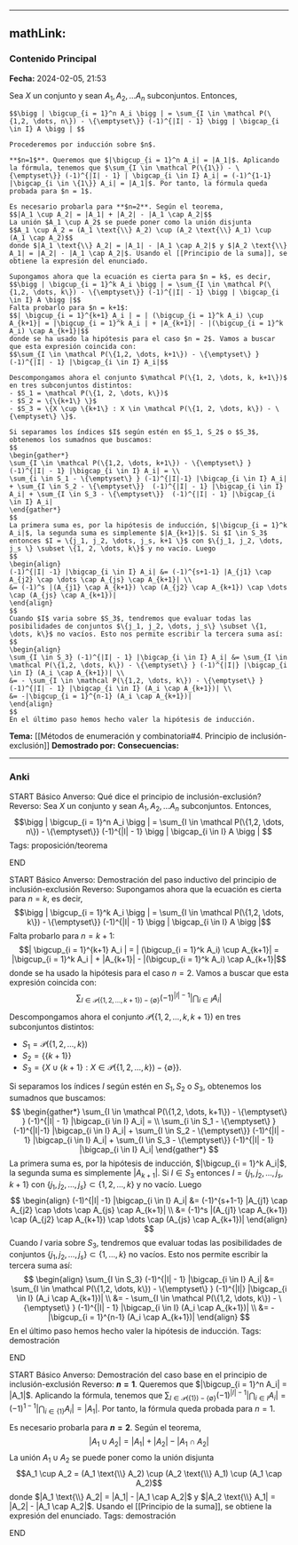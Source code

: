 
---
mathLink:
---
### Contenido Principal

**Fecha:** 2024-02-05, 21:53

Sea $X$ un conjunto y sean $A_1, A_2, \dots A_n$ subconjuntos. Entonces, 

```ad-theorem
$$\bigg | \bigcup_{i = 1}^n A_i \bigg | = \sum_{I \in \mathcal P(\{1,2, \dots, n\}) - \{\emptyset\}} (-1)^{|I| - 1} \bigg | \bigcap_{i \in I} A \bigg | $$
```


```ad-proof
Procederemos por inducción sobre $n$.

**$n=1$**. Queremos que $|\bigcup_{i = 1}^n A_i| = |A_1|$. Aplicando la fórmula, tenemos que $\sum_{I \in \mathcal P(\{1\}) - \{\emptyset\}} (-1)^{|I| - 1} | \bigcap_{i \in I} A_i| = (-1)^{1-1} |\bigcap_{i \in \{1\}} A_i| = |A_1|$. Por tanto, la fórmula queda probada para $n = 1$.

Es necesario probarla para **$n=2**. Según el teorema,
$$|A_1 \cup A_2| = |A_1| + |A_2| - |A_1 \cap A_2|$$
La unión $A_1 \cup A_2$ se puede poner como la unión disjunta
$$A_1 \cup A_2 = (A_1 \text{\\} A_2) \cup (A_2 \text{\\} A_1) \cup (A_1 \cap A_2)$$
donde $|A_1 \text{\\} A_2| = |A_1| - |A_1 \cap A_2|$ y $|A_2 \text{\\} A_1| = |A_2| - |A_1 \cap A_2|$. Usando el [[Principio de la suma]], se obtiene la expresión del enunciado.

Supongamos ahora que la ecuación es cierta para $n = k$, es decir,
$$\bigg | \bigcup_{i = 1}^k A_i \bigg | = \sum_{I \in \mathcal P(\{1,2, \dots, k\}) - \{\emptyset\}} (-1)^{|I| - 1} \bigg | \bigcap_{i \in I} A \bigg |$$
Falta probarlo para $n = k+1$:
$$| \bigcup_{i = 1}^{k+1} A_i | = | (\bigcup_{i = 1}^k A_i) \cup A_{k+1}| = |\bigcup_{i = 1}^k A_i | + |A_{k+1}| - |(\bigcup_{i = 1}^k A_i) \cap A_{k+1}|$$
donde se ha usado la hipótesis para el caso $n = 2$. Vamos a buscar que esta expresión coincida con:
$$\sum_{I \in \mathcal P(\{1,2, \dots, k+1\}) - \{\emptyset\} } (-1)^{|I| - 1} |\bigcap_{i \in I} A_i|$$

Descompongamos ahora el conjunto $\mathcal P(\{1, 2, \dots, k, k+1\})$ en tres subconjuntos distintos:
- $S_1 = \mathcal P(\{1, 2, \dots, k\})$
- $S_2 = \{\{k+1\} \}$
- $S_3 = \{X \cup \{k+1\} : X \in \mathcal P(\{1, 2, \dots, k\}) - \{\emptyset\} \}$.

Si separamos los índices $I$ según estén en $S_1, S_2$ o $S_3$, obtenemos los sumadnos que buscamos:
$$
\begin{gather*}
\sum_{I \in \mathcal P(\{1,2, \dots, k+1\}) - \{\emptyset\} } (-1)^{|I| - 1} |\bigcap_{i \in I} A_i| = \\
\sum_{i \in S_1 - \{\emptyset\} } (-1)^{|I|-1} |\bigcap_{i \in I} A_i| + \sum_{I \in S_2 - \{\emptyset\}}  (-1)^{|I| - 1} |\bigcap_{i \in I} A_i| + \sum_{I \in S_3 - \{\emptyset\}}  (-1)^{|I| - 1} |\bigcap_{i \in I} A_i|
\end{gather*}
$$
La primera suma es, por la hipótesis de inducción, $|\bigcup_{i = 1}^k A_i|$, la segunda suma es simplemente $|A_{k+1}|$. Si $I \in S_3$ entonces $I = \{j_1, j_2, \dots, j_s, k+1 \}$ con $\{j_1, j_2, \dots, j_s \} \subset \{1, 2, \dots, k\}$ y no vacío. Luego
$$
\begin{align}
(-1)^{|I| -1} |\bigcap_{i \in I} A_i| &= (-1)^{s+1-1} |A_{j1} \cap A_{j2} \cap \dots \cap A_{js} \cap A_{k+1}| \\
&= (-1)^s |(A_{j1} \cap A_{k+1}) \cap (A_{j2} \cap A_{k+1}) \cap \dots \cap (A_{js} \cap A_{k+1})|
\end{align}
$$
Cuando $I$ varia sobre $S_3$, tendremos que evaluar todas las posibilidades de conjuntos $\{j_1, j_2, \dots, j_s\} \subset \{1, \dots, k\}$ no vacíos. Esto nos permite escribir la tercera suma así:
$$
\begin{align}
\sum_{I \in S_3} (-1)^{|I| - 1} |\bigcap_{i \in I} A_i| &= \sum_{I \in \mathcal P(\{1,2, \dots, k\}) - \{\emptyset\} } (-1)^{|I|} |\bigcap_{i \in I} (A_i \cap A_{k+1})| \\
&= - \sum_{I \in \mathcal P(\{1,2, \dots, k\}) - \{\emptyset\} } (-1)^{|I| - 1} |\bigcap_{i \in I} (A_i \cap A_{k+1})| \\
&= -|\bigcup_{i = 1}^{n-1} (A_i \cap A_{k+1})|
\end{align}
$$
En el último paso hemos hecho valer la hipótesis de inducción.
```

**Tema:** [[Métodos de enumeración y combinatoria#4. Principio de inclusión-exclusión]]
**Demostrado por:**
**Consecuencias:**

---
### Anki

START
Básico
Anverso: Qué dice el principio de inclusión-exclusión?
Reverso: Sea $X$ un conjunto y sean $A_1, A_2, \dots A_n$ subconjuntos. Entonces,
$$\bigg | \bigcup_{i = 1}^n A_i \bigg | = \sum_{I \in \mathcal P(\{1,2, \dots, n\}) - \{\emptyset\}} (-1)^{|I| - 1} \bigg | \bigcap_{i \in I} A \bigg | $$
Tags: proposición/teorema
<!--ID: 1707170512628-->
END

START
Básico
Anverso: Demostración del paso inductivo del principio de inclusión-exclusión
Reverso: Supongamos ahora que la ecuación es cierta para $n = k$, es decir,
$$\bigg | \bigcup_{i = 1}^k A_i \bigg | = \sum_{I \in \mathcal P(\{1,2, \dots, k\}) - \{\emptyset\}} (-1)^{|I| - 1} \bigg | \bigcap_{i \in I} A \bigg |$$
Falta probarlo para $n = k+1$:
$$| \bigcup_{i = 1}^{k+1} A_i | = | (\bigcup_{i = 1}^k A_i) \cup A_{k+1}| = |\bigcup_{i = 1}^k A_i | + |A_{k+1}| - |(\bigcup_{i = 1}^k A_i) \cap A_{k+1}|$$
donde se ha usado la hipótesis para el caso $n = 2$. Vamos a buscar que esta expresión coincida con:
$$\sum_{I \in \mathcal P(\{1,2, \dots, k+1\}) - \{\emptyset\} } (-1)^{|I| - 1} |\bigcap_{i \in I} A_i|$$

Descompongamos ahora el conjunto $\mathcal P(\{1, 2, \dots, k, k+1\})$ en tres subconjuntos distintos:
- $S_1 = \mathcal P(\{1, 2, \dots, k\})$
- $S_2 = \{\{k+1\} \}$
- $S_3 = \{X \cup \{k+1\} : X \in \mathcal P(\{1, 2, \dots, k\}) - \{\emptyset\} \}$.

Si separamos los índices $I$ según estén en $S_1, S_2$ o $S_3$, obtenemos los sumadnos que buscamos:
$$
\begin{gather*}
\sum_{I \in \mathcal P(\{1,2, \dots, k+1\}) - \{\emptyset\} } (-1)^{|I| - 1} |\bigcap_{i \in I} A_i| = \\
\sum_{i \in S_1 - \{\emptyset\} } (-1)^{|I|-1} |\bigcap_{i \in I} A_i| + \sum_{I \in S_2 - \{\emptyset\}}  (-1)^{|I| - 1} |\bigcap_{i \in I} A_i| + \sum_{I \in S_3 - \{\emptyset\}}  (-1)^{|I| - 1} |\bigcap_{i \in I} A_i|
\end{gather*}
$$
La primera suma es, por la hipótesis de inducción, $|\bigcup_{i = 1}^k A_i|$, la segunda suma es simplemente $|A_{k+1}|$. Si $I \in S_3$ entonces $I = \{j_1, j_2, \dots, j_s, k+1 \}$ con $\{j_1, j_2, \dots, j_s \} \subset \{1, 2, \dots, k\}$ y no vacío. Luego
$$
\begin{align}
(-1)^{|I| -1} |\bigcap_{i \in I} A_i| &= (-1)^{s+1-1} |A_{j1} \cap A_{j2} \cap \dots \cap A_{js} \cap A_{k+1}| \\
&= (-1)^s |(A_{j1} \cap A_{k+1}) \cap (A_{j2} \cap A_{k+1}) \cap \dots \cap (A_{js} \cap A_{k+1})|
\end{align}
$$
Cuando $I$ varia sobre $S_3$, tendremos que evaluar todas las posibilidades de conjuntos $\{j_1, j_2, \dots, j_s\} \subset \{1, \dots, k\}$ no vacíos. Esto nos permite escribir la tercera suma así:
$$
\begin{align}
\sum_{I \in S_3} (-1)^{|I| - 1} |\bigcap_{i \in I} A_i| &= \sum_{I \in \mathcal P(\{1,2, \dots, k\}) - \{\emptyset\} } (-1)^{|I|} |\bigcap_{i \in I} (A_i \cap A_{k+1})| \\
&= - \sum_{I \in \mathcal P(\{1,2, \dots, k\}) - \{\emptyset\} } (-1)^{|I| - 1} |\bigcap_{i \in I} (A_i \cap A_{k+1})| \\
&= -|\bigcup_{i = 1}^{n-1} (A_i \cap A_{k+1})|
\end{align}
$$
En el último paso hemos hecho valer la hipótesis de inducción.
Tags: demostración
<!--ID: 1707170512634-->
END

START
Básico
Anverso: Demostración del caso base en el principio de inclusión-exclusión
Reverso: **$n=1$**. Queremos que $|\bigcup_{i = 1}^n A_i| = |A_1|$. Aplicando la fórmula, tenemos que $\sum_{I \in \mathcal P(\{1\}) - \{\emptyset\}} (-1)^{|I| - 1} | \bigcap_{i \in I} A_i| = (-1)^{1-1} |\bigcap_{i \in \{1\}} A_i| = |A_1|$. Por tanto, la fórmula queda probada para $n = 1$.

Es necesario probarla para **$n=2$**. Según el teorema,
$$|A_1 \cup A_2| = |A_1| + |A_2| - |A_1 \cap A_2|$$
La unión $A_1 \cup A_2$ se puede poner como la unión disjunta
$$A_1 \cup A_2 = (A_1 \text{\\} A_2) \cup (A_2 \text{\\} A_1) \cup (A_1 \cap A_2)$$
donde $|A_1 \text{\\} A_2| = |A_1| - |A_1 \cap A_2|$ y $|A_2 \text{\\} A_1| = |A_2| - |A_1 \cap A_2|$. Usando el [[Principio de la suma]], se obtiene la expresión del enunciado.
Tags: demostración
<!--ID: 1707170512638-->
END